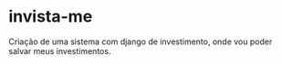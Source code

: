 # invista-me
Criação de uma sistema com django de investimento, onde vou poder salvar meus investimentos.
